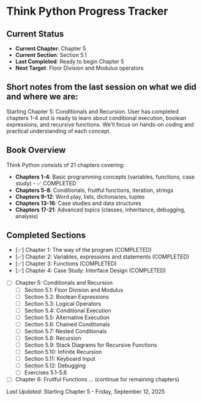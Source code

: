 # Think Python Progress Tracker
## Current Status
- **Current Chapter**: Chapter 5
- **Current Section**: Section 5.1
- **Last Completed**: Ready to begin Chapter 5
- **Next Target**: Floor Division and Modulus operators

## Short notes from the last session on what we did and where we are:
Starting Chapter 5: Conditionals and Recursion. User has completed chapters 1-4 and is ready to learn about conditional execution, boolean expressions, and recursive functions. We'll focus on hands-on coding and practical understanding of each concept.

## Book Overview
Think Python consists of 21 chapters covering:
- **Chapters 1-4**: Basic programming concepts (variables, functions, case study) - ✅ COMPLETED
- **Chapters 5-8**: Conditionals, fruitful functions, iteration, strings
- **Chapters 9-12**: Word play, lists, dictionaries, tuples
- **Chapters 13-16**: Case studies and data structures
- **Chapters 17-21**: Advanced topics (classes, inheritance, debugging, analysis)

## Completed Sections
- [✅] Chapter 1: The way of the program (COMPLETED)
- [✅] Chapter 2: Variables, expressions and statements (COMPLETED)  
- [✅] Chapter 3: Functions (COMPLETED)
- [✅] Chapter 4: Case Study: Interface Design (COMPLETED)
- [ ] Chapter 5: Conditionals and Recursion
  - [ ] Section 5.1: Floor Division and Modulus
  - [ ] Section 5.2: Boolean Expressions
  - [ ] Section 5.3: Logical Operators
  - [ ] Section 5.4: Conditional Execution
  - [ ] Section 5.5: Alternative Execution
  - [ ] Section 5.6: Chained Conditionals
  - [ ] Section 5.7: Nested Conditionals
  - [ ] Section 5.8: Recursion
  - [ ] Section 5.9: Stack Diagrams for Recursive Functions
  - [ ] Section 5.10: Infinite Recursion
  - [ ] Section 5.11: Keyboard Input
  - [ ] Section 5.12: Debugging
  - [ ] Exercises 5.1-5.6
- [ ] Chapter 6: Fruitful Functions
... (continue for remaining chapters)

*Last Updated*: Starting Chapter 5 - Friday, September 12, 2025